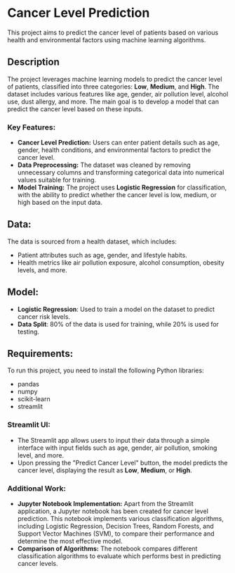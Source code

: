 # Cancer Level Prediction

This project aims to predict the cancer level of patients based on various health and environmental factors using machine learning algorithms.

## Description

The project leverages machine learning models to predict the cancer level of patients, classified into three categories: **Low**, **Medium**, and **High**. The dataset includes various features like age, gender, air pollution level, alcohol use, dust allergy, and more. The main goal is to develop a model that can predict the cancer level based on these inputs.

### Key Features:
- **Cancer Level Prediction:** Users can enter patient details such as age, gender, health conditions, and environmental factors to predict the cancer level.
- **Data Preprocessing:** The dataset was cleaned by removing unnecessary columns and transforming categorical data into numerical values suitable for training.
- **Model Training:** The project uses **Logistic Regression** for classification, with the ability to predict whether the cancer level is low, medium, or high based on the input data.

## Data:
The data is sourced from a health dataset, which includes:
- Patient attributes such as age, gender, and lifestyle habits.
- Health metrics like air pollution exposure, alcohol consumption, obesity levels, and more.

## Model:
- **Logistic Regression**: Used to train a model on the dataset to predict cancer risk levels.
- **Data Split**: 80% of the data is used for training, while 20% is used for testing.

## Requirements:
To run this project, you need to install the following Python libraries:
- pandas
- numpy
- scikit-learn
- streamlit

### Streamlit UI:
- The Streamlit app allows users to input their data through a simple interface with input fields such as age, gender, air pollution, smoking level, and more.
- Upon pressing the "Predict Cancer Level" button, the model predicts the cancer level, displaying the result as **Low**, **Medium**, or **High**.

### Additional Work:
- **Jupyter Notebook Implementation:** Apart from the Streamlit application, a Jupyter notebook has been created for cancer level prediction. This notebook implements various classification algorithms, including Logistic Regression, Decision Trees, Random Forests, and Support Vector Machines (SVM), to compare their performance and determine the most effective model.
- **Comparison of Algorithms:** The notebook compares different classification algorithms to evaluate which performs best in predicting cancer levels.
